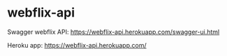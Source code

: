 # webflix-api

Swagger webflix API: https://webflix-api.herokuapp.com/swagger-ui.html

Heroku app: https://webflix-api.herokuapp.com/
